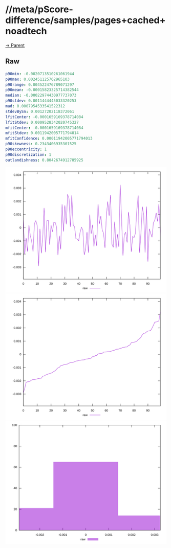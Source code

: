 
# //meta/pScore-difference/samples/pages+cached+noadtech

[→ Parent](../..)


## Raw


```yaml
p90min: -0.0020713510261061944
p90max: 0.002451125762965103
p90range: 0.004522476789071297
p90mean: -0.00015823325714382544
median: -0.00022974430977737073
p90stdev: 0.0011444445033320253
mad: 0.0007954533541522312
stdevBySn: 0.00127202118372061
lfitCenter: -0.0001659169378714084
lfitStdev: 0.0009528342020745327
mfitCenter: -0.0001659169378714084
mfitStdev: 0.0011942005771794014
mfitConfidence: 0.00011942005771794013
p90skewness: 0.2343406935301525
p90eccentricity: 1
p90discretization: 1
outlandishness: 0.8042674912785925

```

![PLOT: raw-values](./raw/values.svg)![PLOT: raw-sorted](./raw/sorted.svg)![PLOT: raw-histogram](./raw/histogram.svg)